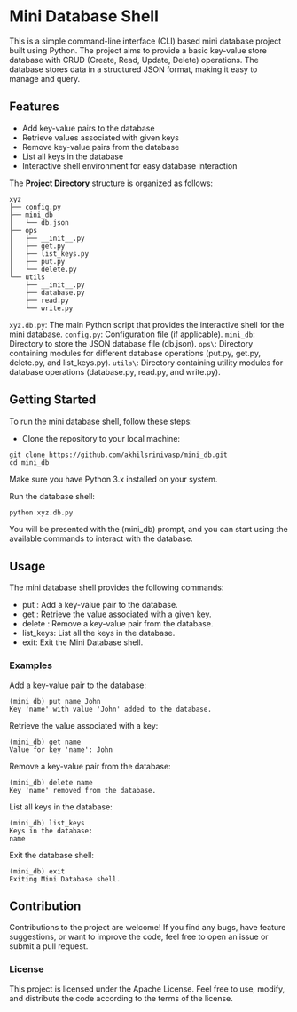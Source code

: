 # Mini Database Shell
This is a simple command-line interface (CLI) based mini database project built using Python. The project aims to provide a basic key-value store database with CRUD (Create, Read, Update, Delete) operations. The database stores data in a structured JSON format, making it easy to manage and query.

## Features
- Add key-value pairs to the database
- Retrieve values associated with given keys
- Remove key-value pairs from the database
- List all keys in the database
- Interactive shell environment for easy database interaction

The **Project Directory** structure is organized as follows:
```
xyz
├── config.py
├── mini_db
│   └── db.json
├── ops
│   ├── __init__.py
│   ├── get.py
│   ├── list_keys.py
│   ├── put.py
│   └── delete.py
└── utils
    ├── __init__.py
    ├── database.py
    ├── read.py
    └── write.py
```

`xyz.db.py`: The main Python script that provides the interactive shell for the mini database.
`config.py`: Configuration file (if applicable).
`mini_db`: Directory to store the JSON database file (db.json).
`ops\`: Directory containing modules for different database operations (put.py, get.py, delete.py, and list_keys.py).
`utils\`: Directory containing utility modules for database operations (database.py, read.py, and write.py).

## Getting Started
To run the mini database shell, follow these steps:

- Clone the repository to your local machine:
```
git clone https://github.com/akhilsrinivasp/mini_db.git
cd mini_db
```
Make sure you have Python 3.x installed on your system.

Run the database shell:
```
python xyz.db.py
```
You will be presented with the (mini_db) prompt, and you can start using the available commands to interact with the database.

## Usage
The mini database shell provides the following commands:

- put <key> <value>: Add a key-value pair to the database.
- get <key>: Retrieve the value associated with a given key.
- delete <key>: Remove a key-value pair from the database.
- list_keys: List all the keys in the database.
- exit: Exit the Mini Database shell.

### Examples

Add a key-value pair to the database:
```
(mini_db) put name John
Key 'name' with value 'John' added to the database.
```

Retrieve the value associated with a key:
```
(mini_db) get name
Value for key 'name': John
```

Remove a key-value pair from the database:
```
(mini_db) delete name
Key 'name' removed from the database.
```

List all keys in the database:
```
(mini_db) list_keys
Keys in the database:
name
```

Exit the database shell:
```
(mini_db) exit
Exiting Mini Database shell.
```

## Contribution
Contributions to the project are welcome! If you find any bugs, have feature suggestions, or want to improve the code, feel free to open an issue or submit a pull request.

### License
This project is licensed under the Apache License. Feel free to use, modify, and distribute the code according to the terms of the license.
